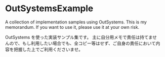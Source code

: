 # OutSystemsExample
A collection of implementation samples using OutSystems.
This is my memorandum. If you want to use it, please use it at your own risk.

OutSystems を使った実装サンプル集です。
主に自分用メモで責任は持てませんので、もし利用したい場合でも、全コピー等はせず、ご自身の責任において内容を把握した上でご利用くださいませ。
